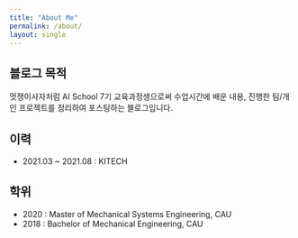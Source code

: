 ```yaml
---
title: "About Me"
permalink: /about/
layout: single
---
```

## 블로그 목적
멋쟁이사자처럼 AI School 7기 교육과정생으로써 수업시간에 배운 내용, 진행한 팀/개인 프로젝트를 정리하여 포스팅하는 블로그입니다.

## 이력
* 2021.03 ~ 2021.08 : KITECH

## 학위
* 2020 : Master of Mechanical Systems Engineering, CAU
* 2018 : Bachelor of Mechanical Engineering, CAU